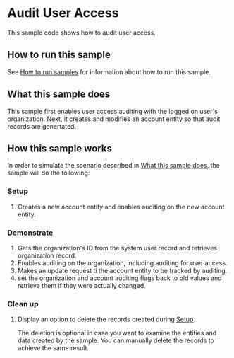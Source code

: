
# Audit User Access

This sample code shows how to audit user access. 

## How to run this sample

See [How to run samples](../../../How-to-run-samples.md) for information about how to run this sample.

## What this sample does

This sample first enables user access auditing with the logged on user's organization. Next, it creates and modifies an account entity so that audit records are genertated.

## How this sample works

In order to simulate the scenario described in [What this sample does](#what-this-sample-does), the sample will do the following:

### Setup

1. Creates a new account entity and enables auditing on the new account entity.

### Demonstrate

1. Gets the organization's ID from the system user record and retrieves organization record.
2. Enables auditing on the organization, including auditing for user access.
3. Makes an update request ti the account entity to be tracked by auditing.
4. set the organization and account auditing flags back to old values and retrieve them if they were actually changed.

### Clean up

1. Display an option to delete the records created during [Setup](#setup). 

    The deletion is optional in case you want to examine the entities and data created by the sample. You can manually delete the records to achieve the same result.
